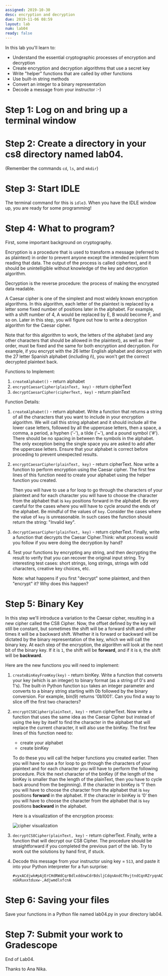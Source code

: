 ```yaml
---
assigned: 2019-10-30
desc: encryption and decryption
due: 2019-11-06 08:59
layout: lab
num: lab04
ready: false
---
```


In this lab you'll learn to:

* Understand the essential cryptographic processes of encryption and decryption
* Create encryption and decryption algorithms that use a secret key
* Write "helper" functions that are called by other functions
* Use built-in string methods
* Convert an integer to a binary representation
* Decode a message from your instructor :-)


# Step 1: Log on and bring up a terminal window

# Step 2: Create a directory in your cs8 directory named lab04.

(Remember the commands `cd`, `ls`, and `mkdir`)

# Step 3: Start IDLE

The terminal command for this is `idle3`.  When you have the IDLE window up, you are ready for some programming!

# Step 4: What to program?

First, some important background on cryptography.

Encryption is a procedure that is used to transform a message (referred to as plaintext) in order to prevent anyone except the intended recipient from reading that data. The output of the process is called ciphertext, and it should be unintelligible without knowledge of the key and decryption algorithm.

Decryption is the reverse procedure: the process of making the encrypted data readable.

A Caesar cipher is one of the simplest and most widely known encryption algorithms. In this algorithm, each letter of the plaintext is replaced by a letter some fixed number of positions later in the alphabet. For example, with a shift number of 4, A would be replaced by E, B would become F, and so on. Later in this step, you will figure out how to write a decryption algorithm for the Caesar cipher.

Note that for this algorithm to work, the letters of the alphabet (and any other characters that should be allowed in the plaintext), as well as their order, must be fixed and the same for both encryption and decryption. For example, if you encrypt with the 26 letter English alphabet and decrypt with the 27 letter Spanish alphabet (including ñ), you won't get the correct decrypted plaintext back.

Functions to Implement:

1. `createAlphabet()` - return alphabet
2. `encryptCaesarCipher(plainText, key)` - return cipherText
3. `decryptCaesarCipher(cipherText, key)` - return plainText

Function Details:

1. `createAlphabet()` - return alphabet. Write a function that returns a string of all the characters that you want to include in your encryption algorithm.  We will call this string alphabet and it should include all the lower case letters, followed by all the uppercase letters, then a space, a comma, a period, a hyphen ('-'), a tilde ('\~'), and a pound symbol ('#'). There should be no spacing in between the symbols in the alphabet. The only exception being the single space you are asked to add after the uppercase letters. Ensure that your alphabet is correct before proceding to prevent unexpected results.


2. `encryptCaesarCipher(plainText, key)` - return cipherText.  Now write a function to perform encryption using the Caesar cipher. The first few lines of this function need to create your alphabet using the helper function you created.

    Then you will have to use a for loop to go through the characters of your plaintext and for each character you will have to choose the character from the alphabet that is `key` positions forward in the alphabet. Be very careful for the cases where you will have to cycle around the ends of the alphabet. Be mindful of the values of `key`. Consider the cases where the value of `key` is unreasonable. In such cases the function should return the string: "Invalid key".


3. `decryptCaesarCipher(plainText, key)` - return cipherText. Finally, write a function that decrypts the Caesar Cipher.Think: what process would you follow if you were doing the decryption by hand?


4. Test your functions by encrypting any string, and then decrypting the result to verify that you can recover the original input string. Try interesting test cases: short strings, long strings, strings with odd characters, creative key choices, etc.

    Note: what happens if you first "decrypt" some plaintext, and then "encrypt" it? Why does this happen?

# Step 5: Binary Key

In this step we'll introduce a variation to the Caesar cipher, resulting in a new cipher called the CS8 Cipher. Now, the offset defined by the key will still be constant, but sometimes the shift will be a forward shift and other times it will be a backward shift. Whether it is forward or backward will be dictated by the binary representation of the key, which we will call the binary key. At each step of the encryption, the algorithm will look at the next bit of the binary key. If it is `1`, the shift will be **forward**, and if it is `0`, the shift will be **backward**.

Here are the new functions you will need to implement:

1. `createBinKeyFromKey(key)` - return binKey. Write a function that converts your key (which is an integer) to binary format (as a string of 0's and 1's). The built-in Python function `bin` takes an integer parameter and converts to a binary string starting with 0b followed by the binary conversion. For example, bin(9) returns '0b1001'. Can you find a way to slice off the first two characters?

2. `encryptCS8Cipher(plainText, key)` - return cipherText.  Now write a function that uses the same idea as the Caesar Cipher but instead of using the key by itself to find the character in the alphabet that will replace the current character, it will also use the binKey. The first few lines of this function need to:

    - create your alphabet
    - create binKey

    To do these you will call the helper functions you created earlier. Then you will have to use a for loop to go through the characters of your plaintext and for each character you will have to perform the following procedure. Pick the next character of the binKey (if the length of the binKey is smaller than the length of the plainText, then you have to cycle back around from the beginning). If the character in binKey is ‘1’ then you will have to choose the character from the alphabet that is `key` positions **forward** in the alphabet. If the character in binKey is ‘0’ then you will have to choose the character from the alphabet that is `key` positions **backward** in the alphabet.

    Here is a visualization of the encryption process:

    ![cipher visualization](cipher.gif)

3. `decryptCS8Cipher(plainText, key)` - return cipherText. Finally, write a function that will decrypt our CS8 Cipher. The procedure should be straightforward if you completed the previous part of the lab. Try to work out the solutions by hand first, if stuck. 

4. Decode this message from your instructor using key = `513`, and paste it into your Python interpreter for a fun surprise:

    `#vyxACdjwk#pAjErCHdRWdCqrBdlxddnwCdrBdsljCdqnAndCfRvjtndCqnRZryqnACnGkRuxxtduxw-,AdjwmdlxfcnA`

# Step 6: Saving your files

Save your functions in a Python file named lab04.py in your directory lab04.

# Step 7: Submit your work to Gradescope

End of Lab04.  

Thanks to Ana Nika.
